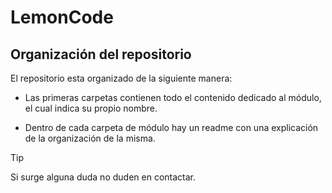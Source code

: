 # LemonCode
## Organización del repositorio
El repositorio esta organizado de la siguiente manera: </br>
- Las primeras carpetas contienen todo el contenido dedicado al módulo, el cual indica su propio nombre.

- Dentro de cada carpeta de módulo hay un readme con una explicación de la organización de la misma.

> [!TIP]
> Si surge alguna duda no duden en contactar.
